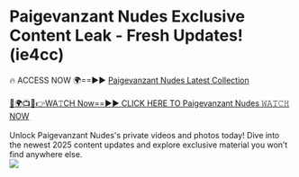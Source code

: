 # Paigevanzant Nudes Exclusive Content Leak - Fresh Updates! (ie4cc)

🔥 ACCESS NOW 🌍==►► <a href="https://tinyurl.com/yc657z5k" rel="nofollow">Paigevanzant Nudes Latest Collection</a>
<br><br>
[🔴🌍📺📱👉WA𝚃CH Now==►► CLICK HERE TO Paigevanzant Nudes 𝚆𝙰𝚃𝙲𝙷 NOW](https://tinyurl.com/yc657z5k)
<br><br>
Unlock Paigevanzant Nudes's private videos and photos today! Dive into the newest 2025 content updates and explore exclusive material you won’t find anywhere else.
<br>
<a href="https://tinyurl.com/yc657z5k" rel="nofollow" data-target="animated-image.originalLink"><img src="https://camo.githubusercontent.com/8a4f000d20f83aca3bf7ec5f350d767afa0574a8a352519fd8cfa583a6f93a33/68747470733a2f2f692e696d6775722e636f6d2f644a486b345a712e676966" data-canonical-src="https://i.imgur.com/dJHk4Zq.gif" style="max-width: 100%; display: inline-block;" data-target="animated-image.originalImage"></a>
<br>
